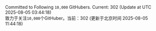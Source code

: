Committed to Following `10,000` GitHubers. Current: <!-- FOLLOWING_COUNT -->302<!-- FOLLOWING_COUNT --> (Update at UTC <!-- LAST_UPDATED -->2025-08-05 03:44:18<!-- LAST_UPDATED -->)<br>
致力于关注`10,000`个GitHuber。当前：<!-- FOLLOWING_COUNT -->302<!-- FOLLOWING_COUNT --> (更新于北京时间 <!-- LAST_UPDATED_CST -->2025-08-05 11:44:18<!-- LAST_UPDATED_CST -->)
